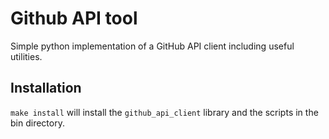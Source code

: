# Github API tool

Simple python implementation of a GitHub API client including useful utilities.

## Installation

`make install` will install the `github_api_client` library and the scripts in the bin directory.
